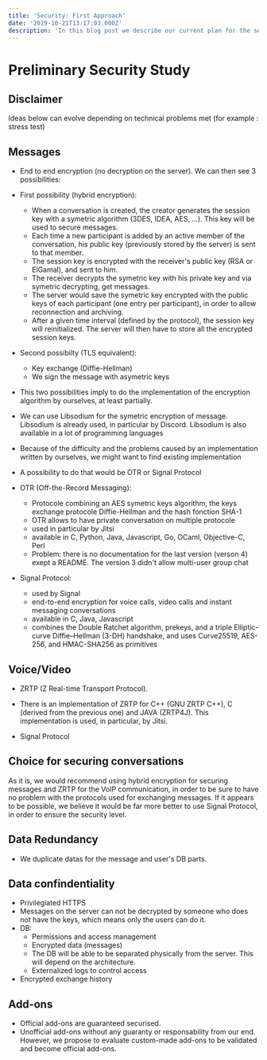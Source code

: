```yaml
---
title: 'Security: First Approach'
date: '2019-10-21T13:17:03.000Z'
description: 'In this blog post we describe our current plan for the security measures of the project, both physical and virtual.'
---
```


# Preliminary Security Study

## Disclaimer

Ideas below can evolve depending on technical problems met (for example : stress test)

## Messages

- End to end encryption (no decryption on the server). We can then see 3 possibilities:
- First possibility (hybrid encryption):
    * When a conversation is created, the creator generates the session key with a symetric algorithm (3DES, IDEA, AES, ...). This key will be used to secure messages.
    * Each time a new participant is added by an active member of the conversation, his public key (previously stored by the server) is sent to that member.
    * The session key is encrypted with the receiver's public key (RSA or ElGamal), and sent to him.
    * The receiver decrypts the symetric key with his private key and via symetric decrypting, get messages.
    * The server would save the symetric key encrypted with the public keys of each participant (one entry per participant), in order to allow reconnection and archiving.
    * After a given time interval (defined by the protocol), the session key will reinitialized. The server will then have to store all the encrypted session keys.

- Second possibilty (TLS equivalent):
    * Key exchange (Diffie-Hellman)
    * We sign the message with asymetric keys

- This two possibilities imply to do the implementation of the encryption algorithm by ourselves, at least partially. 
- We can use Libsodium for the symetric encryption of message. Libsodium is already used, in particular by Discord. Libsodium is also available in a lot of programming languages

- Because of the difficulty and the problems caused by an implementation written by ourselves, we might want to find existing implementation
- A possibility to do that would be OTR or Signal Protocol

- OTR (Off-the-Record Messaging):
    * Protocole combining an AES symetric keys algorithm, the keys exchange protocole Diffie-Hellman and the hash fonction SHA-1
    * OTR allows to have private conversation on multiple protocole
    * used in particular by Jitsi
    * available in C, Python, Java, Javascript, Go, OCaml, Objective-C, Perl
    * Problem: there is no documentation for the last version (verson 4) exept a README. The version 3 didn't allow multi-user group chat
    
- Signal Protocol:
    * used by Signal
    * end-to-end encryption for voice calls, video calls and instant messaging conversations
    * available in C, Java, Javascript
    * combines the Double Ratchet algorithm, prekeys, and a triple Elliptic-curve Diffie–Hellman (3-DH) handshake, and uses Curve25519, AES-256, and HMAC-SHA256 as primitives

## Voice/Video

- ZRTP (Z Real-time Transport Protocol).
- There is an implementation of ZRTP for C++ (GNU ZRTP C++), C (derived from the previous one) and JAVA (ZRTP4J). This implementation is used, in particular, by Jitsi.

- Signal Protocol

## Choice for securing conversations

As it is, we would recommend using hybrid encryption for securing messages and ZRTP for the VoIP communication, in order to be sure to have no problem with the protocols used for exchanging messages.
If it appears to be possible, we believe it would be far more better to use Signal Protocol, in order to ensure the security level.

## Data Redundancy

- We duplicate datas for the message and user's DB parts.

## Data confindentiality

- Privilegiated HTTPS
- Messages on the server can not be decrypted by someone who does not have the keys, which means only the users can do it.
- DB:
    * Permissions and access management
    * Encrypted data (messages)
    * The DB will be able to be separated physically from the server. This will depend on the architecture.
    * Externalized logs to control access
- Encrypted exchange history

## Add-ons

- Official add-ons are guaranteed securised.
- Unofficial add-ons without any guaranty or responsability from our end. However, we propose to evaluate custom-made add-ons to be validated and become official add-ons.

